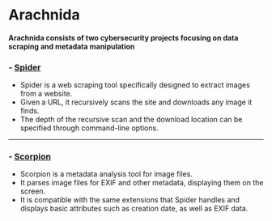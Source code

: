 # Arachnida

#### **Arachnida consists of two cybersecurity projects focusing on data scraping and metadata manipulation**

### - [Spider](https://github.com/spookier/Arachnida/tree/main/Spider)
- Spider is a web scraping tool specifically designed to extract images from a website.
- Given a URL, it recursively scans the site and downloads any image it finds.
- The depth of the recursive scan and the download location can be specified through command-line options.

---

### - [Scorpion](https://github.com/spookier/Arachnida/tree/main/Scorpion)
- Scorpion is a metadata analysis tool for image files.
- It parses image files for EXIF and other metadata, displaying them on the screen.
- It is compatible with the same extensions that Spider handles and displays basic attributes such as creation date, as well as EXIF data.

